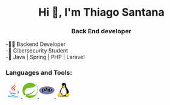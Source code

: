 <link rel="stylesheet" href="https://cdnjs.cloudflare.com/ajax/libs/font-awesome/6.0.0-beta3/css/all.min.css">

<h1 align="center">Hi 👋, I'm Thiago Santana</h1>



<h3 align="center">Back End developer</h3>
-🐱‍💻 Backend Developer <br>
-🔐 Cibersecurity Student <br>
-👾 Java | Spring | PHP | Laravel




<h3 align="left">Languages and Tools:</h3>

<p align="left"> <a href="" target="_blank" rel="noreferrer"> <img src="https://raw.githubusercontent.com/devicons/devicon/master/icons/java/java-original.svg" alt="javat" width="40" height="40"/> </a> 
  <a href="" target="_blank" rel="noreferrer"> <img src="https://raw.githubusercontent.com/devicons/devicon/master/icons/spring/spring-original.svg" alt="spring" width="40" height="40"/> </a> 
    <a href="" target="_blank" rel="noreferrer"> <img src="https://raw.githubusercontent.com/devicons/devicon/master/icons/php/php-original.svg" alt="php" width="40" height="40"/> </a>
     <a href="" target="_blank" rel="noreferrer"> <img src="https://raw.githubusercontent.com/devicons/devicon/master/icons/linux/linux-original.svg" alt="kali" width="40" height="40"/> </a>



  
  
</p>
</p>


